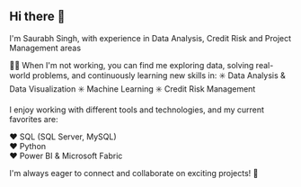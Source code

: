 ## Hi there 👋

I'm Saurabh Singh, with experience in Data Analysis, Credit Risk and Project Management areas

🧑‍💻 When I'm not working, you can find me exploring data, solving real-world problems, and continuously learning new skills in:
✳️ Data Analysis & Data Visualization
✳️ Machine Learning
✳️ Credit Risk Management

I enjoy working with different tools and technologies, and my current favorites are:

❤️ SQL (SQL Server, MySQL)<br>
❤️ Python<br>
❤️ Power BI & Microsoft Fabric<br>

I'm always eager to connect and collaborate on exciting projects! 🚀

